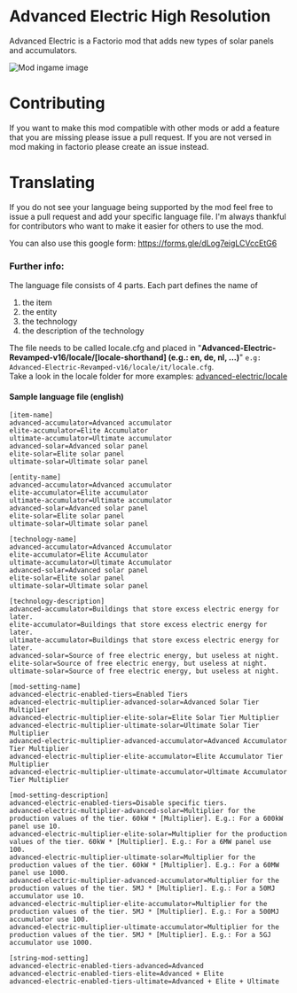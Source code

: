 # Advanced Electric High Resolution
Advanced Electric is a Factorio mod that adds new types of solar panels and accumulators.

![Mod ingame image](https://mods-data.factorio.com/assets/425e92aaeefaaa211981bf784fe07ad730d39323.png)

# Contributing
If you want to make this mod compatible with other mods or add a feature that you are missing please issue a pull request.
If you are not versed in mod making in factorio please create an issue instead.

# Translating
If you do not see your language being supported by the mod feel free to issue a pull request and add your specific language file. I'm always thankful for contributors who want to make it easier for others to use the mod.

You can also use this google form: https://forms.gle/dLog7eigLCVccEtG6

### Further info:
The language file consists of 4 parts. Each part defines the name of
1. the item
2. the entity
3. the technology
4. the description of the technology

The file needs to be called locale.cfg and placed in "**Advanced-Electric-Revamped-v16/locale/[locale-shorthand] (e.g.: en, de, nl, ...)**"
`e.g: Advanced-Electric-Revamped-v16/locale/it/locale.cfg`.  
Take a look in the locale folder for more examples: [advanced-electric/locale](https://github.com/LsHallo/advanced-electric/tree/master/Advanced-Electric-Revamped-v16/locale)  
#### Sample language file (english)
```
[item-name]
advanced-accumulator=Advanced accumulator
elite-accumulator=Elite Accumulator
ultimate-accumulator=Ultimate accumulator
advanced-solar=Advanced solar panel
elite-solar=Elite solar panel
ultimate-solar=Ultimate solar panel

[entity-name]
advanced-accumulator=Advanced accumulator
elite-accumulator=Elite accumulator
ultimate-accumulator=Ultimate accumulator
advanced-solar=Advanced solar panel
elite-solar=Elite solar panel
ultimate-solar=Ultimate solar panel

[technology-name]
advanced-accumulator=Advanced Accumulator
elite-accumulator=Elite Accumulator
ultimate-accumulator=Ultimate Accumulator
advanced-solar=Advanced solar panel
elite-solar=Elite solar panel
ultimate-solar=Ultimate solar panel

[technology-description]
advanced-accumulator=Buildings that store excess electric energy for later.
elite-accumulator=Buildings that store excess electric energy for later.
ultimate-accumulator=Buildings that store excess electric energy for later.
advanced-solar=Source of free electric energy, but useless at night.
elite-solar=Source of free electric energy, but useless at night.
ultimate-solar=Source of free electric energy, but useless at night.

[mod-setting-name]
advanced-electric-enabled-tiers=Enabled Tiers
advanced-electric-multiplier-advanced-solar=Advanced Solar Tier Multiplier
advanced-electric-multiplier-elite-solar=Elite Solar Tier Multiplier
advanced-electric-multiplier-ultimate-solar=Ultimate Solar Tier Multiplier
advanced-electric-multiplier-advanced-accumulator=Advanced Accumulator Tier Multiplier
advanced-electric-multiplier-elite-accumulator=Elite Accumulator Tier Multiplier
advanced-electric-multiplier-ultimate-accumulator=Ultimate Accumulator Tier Multiplier

[mod-setting-description]
advanced-electric-enabled-tiers=Disable specific tiers.
advanced-electric-multiplier-advanced-solar=Multiplier for the production values of the tier. 60kW * [Multiplier]. E.g.: For a 600kW panel use 10.
advanced-electric-multiplier-elite-solar=Multiplier for the production values of the tier. 60kW * [Multiplier]. E.g.: For a 6MW panel use 100.
advanced-electric-multiplier-ultimate-solar=Multiplier for the production values of the tier. 60kW * [Multiplier]. E.g.: For a 60MW panel use 1000.
advanced-electric-multiplier-advanced-accumulator=Multiplier for the production values of the tier. 5MJ * [Multiplier]. E.g.: For a 50MJ accumulator use 10.
advanced-electric-multiplier-elite-accumulator=Multiplier for the production values of the tier. 5MJ * [Multiplier]. E.g.: For a 500MJ accumulator use 100.
advanced-electric-multiplier-ultimate-accumulator=Multiplier for the production values of the tier. 5MJ * [Multiplier]. E.g.: For a 5GJ accumulator use 1000.

[string-mod-setting]
advanced-electric-enabled-tiers-advanced=Advanced
advanced-electric-enabled-tiers-elite=Advanced + Elite
advanced-electric-enabled-tiers-ultimate=Advanced + Elite + Ultimate
```
